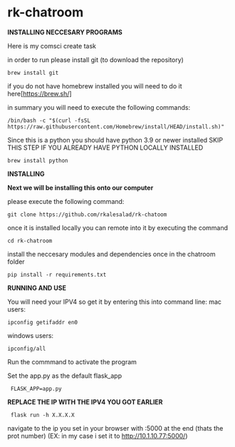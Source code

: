 # rk-chatroom


**INSTALLING NECCESARY PROGRAMS**


Here is my comsci create task

in order to run please install git (to download the repository)

    brew install git


if you do not have homebrew installed you will need to do it here[https://brew.sh/]

in summary you will need to execute the following commands:

    /bin/bash -c "$(curl -fsSL https://raw.githubusercontent.com/Homebrew/install/HEAD/install.sh)"
    
Since this is a python you should have python 3.9 or newer installed
SKIP THIS STEP IF YOU ALREADY HAVE PYTHON LOCALLY INSTALLED

    brew install python

    

    
    
**INSTALLING**
    
    

**Next we will be installing this onto our computer**

please execute the following command:

    git clone https://github.com/rkalesalad/rk-chatoom
    
once it is installed locally you can remote into it by executing the command

    cd rk-chatroom

install the neccesary modules and dependencies once in the chatroom folder

    pip install -r requirements.txt
  
**RUNNING AND USE**

You will need your IPV4 so get it by entering this into command line:
mac users:
        
    ipconfig getifaddr en0

windows users:

    ipconfig/all



Run the commmand to activate the program


Set the app.py as the default flask_app

     FLASK_APP=app.py

**REPLACE THE IP WITH THE IPV4 YOU GOT EARLIER**
     
     flask run -h X.X.X.X

     
     

navigate to the ip you set in your browser with :5000 at the end (thats the prot number) (EX: in my case i set it to http://10.1.10.77:5000/)